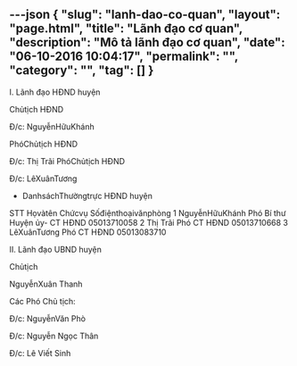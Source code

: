 ---json
{
    "slug": "lanh-dao-co-quan",
    "layout": "page.html",
    "title": "Lãnh đạo cơ quan",
    "description": "Mô tả lãnh đạo cơ quan",
    "date": "06-10-2016 10:04:17",
    "permalink": "",
    "category": "",
    "tag": []
}
---
I. Lãnh đạo HĐND huyện

Chủtịch HĐND
 

 Đ/c: NguyễnHữuKhánh

PhóChủtịch HĐND








Đ/c: Thị Trãi
	PhóChủtịch HĐND
 
Đ/c: LêXuânTương
- DanhsáchThườngtrực HĐND huyện 

STT	Họvàtên	Chứcvụ	Sốđiệnthoạivănphòng
1	NguyễnHữuKhánh	Phó Bí thư Huyện ủy- CT HĐND	05013710058
2	Thị Trãi	Phó CT HĐND	05013710668
3	LêXuânTương	Phó CT HĐND	05013083710
 















II. Lãnh đạo UBND huyện

Chủtịch

 

NguyễnXuân Thanh

Các Phó Chủ tịch:
 

Đ/c: NguyễnVăn Phò	 

Đ/c: Nguyễn Ngọc Thân	 

Đ/c: Lê Viết Sinh
